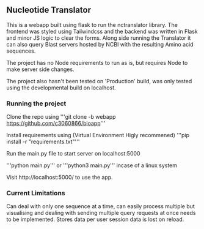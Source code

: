 ## Nucleotide Translator

This is a webapp built using flask to run the nctranslator library. The frontend was styled using Tailwindcss and the backend was written in Flask and minor JS logic to clear the forms. Along side running the Translator it can also query Blast servers hosted by NCBI with the resulting Amino acid sequences.

The project has no Node requirements to run as is, but requires Node to make server side changes.

The project also hasn't been tested on 'Production' build, was only tested using the developmental build on localhost.

### Running the project

Clone the repo using 
'''git clone -b webapp https://github.com/c3060866/bioapp'''

Install requirements using (Virtual Environment Higly recommened)
'''pip install -r "requirements.txt"'''

Run the main.py file to start server on localhost:5000

'''python main.py'''
or 
'''python3 main.py'''
incase of a linux system

Visit http://localhost:5000/ to use the app.

### Current Limitations
Can deal with only one sequence at a time, can easily process multiple but visualising and dealing with sending multiple query requests at once needs to be implemented.
Stores data per user session data is lost on reload.